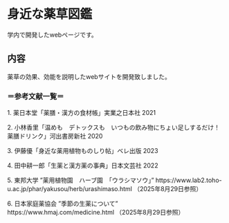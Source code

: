 <h1>身近な薬草図鑑</h1>
<p>学内で開発したwebページです。</p>
<h2>内容</h2>
<p>薬草の効果、効能を説明したwebサイトを開発致しました。</p>
<h3>＝参考文献一覧＝</h3>
<p>1. 薬日本堂「薬膳・漢方の食材帳」実業之日本社 2021</p>
<p>2. 小林香里「温めも　デトックスも　いつもの飲み物にちょい足しするだけ！薬膳ドリンク」河出書房新社 2020</p>
<p>3. 伊藤優「身近な薬用植物ものしり帖」ベレ出版 2023</p>
<p>4. 田中耕一郎「生薬と漢方薬の事典」日本文芸社 2022</p>
<p>5. 東邦大学 ”薬用植物園　ハーブ園　「ウラシマソウ」” https://www.lab2.toho-u.ac.jp/phar/yakusou/herb/urashimaso.html （2025年8月29日参照）</p>
<p>6. 日本家庭薬協会 ”季節の生薬について” https://www.hmaj.com/medicine.html （2025年8月29日参照）</p>